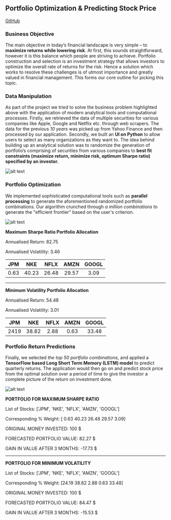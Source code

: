 ## Portfolio Optimization & Predicting Stock Price
[GitHub](https://github.com/abhinav314/portOpt)

### Business Objective

The main objective in today’s financial landscape is very simple – to **maximize returns while lowering risk**. At first, this sounds straightforward, however it is this balance which people are striving to achieve. Portfolio construction and selection is an investment strategy that allows investors to optimize the overall rate of returns for the risk. Hence a solution which works to resolve these challenges is of utmost importance and greatly valued in financial management. This forms our core outline for picking this topic.

### Data Manipulation

As part of the project we tried to solve the business problem highlighted above with the application of modern analytical tools and computational processes.
Firstly, we retrieved the data of multiple securities for various companies like Apple, Google and Netflix etc. through web scrapers. The data for the previous *10 years* was picked up from Yahoo Finance and then processed by our application.
Secondly, we built an **UI on Python** to allow users to select as many organizations as they want to. The idea behind building up an analytical solution was to randomize the generation of portfolio’s comprising of securities from various companies to **best fit constraints (maximize return, minimize risk, optimum Sharpe ratio) specified by an investor.**

![alt text](/images/stock1.png "User Selected Stocks")

### Portfolio Optimization

We implemented sophisticated computational tools such as **parallel processing** to generate the aforementioned randomized portfolio combinations. Our algorithm crunched through *a million combinations* to generate the "efficient frontier" based on the user's criterion.

![alt text](/images/stock3.png "Efficient Frontier")

**Maximum Sharpe Ratio Portfolio Allocation**

Annualised Return: 82.75

Annualised Volatility: 3.46

| JPM | NKE | NFLX | AMZN | GOOGL |
| :-----: | :-----: | :-----: | :-----: | :-----: |
| 0.63 | 40.23 | 26.48 | 29.57 | 3.09 |

--------------------------------------------------------------------------------

**Minimum Volatility Portfolio Allocation**

Annualised Return: 54.48

Annualised Volatility: 3.01

| JPM | NKE | NFLX | AMZN | GOOGL |
| :-----: | :-----: | :-----: | :-----: | :-----: |
| 2419 | 38.82 | 2.88 | 0.63 | 33.48 |

### Portfolio Return Predictions

Finally, we selected *the top 50 portfolio combinations*, and applied a **TensorFlow based Long Short Term Memory (LSTM) model** to predict quarterly returns. The application would then go on and predict stock price from the optimal solution over a period of time to give the investor a complete picture of the return on investment done.

![alt text](/images/stock4.png "Model Performance")


**PORTFOLIO FOR MAXIMUM SHARPE RATIO**

List of Stocks:  ['JPM', 'NKE', 'NFLX', 'AMZN', 'GOOGL']

Corresponding % Weight:  [ 0.63 40.23 26.48 29.57  3.09]

ORIGINAL MONEY INVESTED:  100 $

FORECASTED PORTFOLIO VALUE:  82.27 $

GAIN IN VALUE AFTER 3 MONTHS:  -17.73 $

----------------------------------------------------------------------

**PORTFOLIO FOR MINIMUM VOLATILITY**

List of Stocks:  ['JPM', 'NKE', 'NFLX', 'AMZN', 'GOOGL']

Corresponding % Weight:  [24.19 38.82  2.88  0.63 33.48]

ORIGINAL MONEY INVESTED:  100 $

FORECASTED PORTFOLIO VALUE:  84.47 $

GAIN IN VALUE AFTER 3 MONTHS:  -15.53 $
